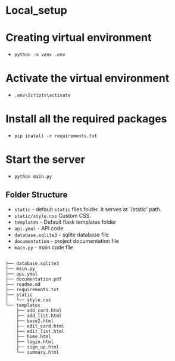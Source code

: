 # Local_setup ################################################

# Creating virtual environment  
- `python -m venv .env`
# Activate the virtual environment 
- `.env\Scripts\activate`

# Install all the required packages
- `pip inatall -r requirements.txt`

# Start the server
- `python main.py`


## Folder Structure ################################################

- `static` - default `static` files folder. It serves at '/static' path.
- `static/style.css` Custom CSS.
- `templates` - Default flask templates folder
- `api.ymal` - API code
- `database.sqlite3` - sqlite database file 
- `documentation` - project documentation file
- `main.py` - main code file

```

├── database.sqlite3
├── main.py
├── api.ymal
├── documentation.pdf
├── readme.md
├── requirements.txt
├── static
│   └── style.css
└── templates
    ├── add_card.html
    ├── add_list.html
    ├── base2.html
    ├── edit_card.html
    ├── edit_list.html
    ├── home.html
    ├── login.html
    ├── sign_up.html
    └── summary.html
```